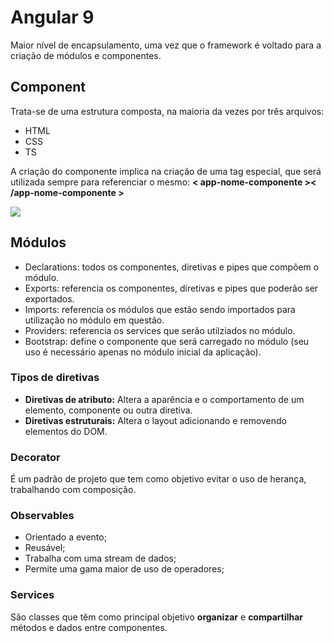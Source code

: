 # Angular 9

Maior nível de encapsulamento, uma vez que o framework é voltado para a criação de módulos e componentes.</li>

## Component

Trata-se de uma estrutura composta, na maioria da vezes por três arquivos:

* HTML
* CSS
* TS

 A criação do componente implica na criação de uma tag especial, que será utilizada sempre para referenciar o mesmo:
**< app-nome-componente >< /app-nome-componente >**
  
![](https://uploaddeimagens.com.br/images/002/668/165/original/component.png?1590278530)

## Módulos

* Declarations: todos os componentes, diretivas e pipes que compõem o módulo.
* Exports: referencia os componentes, diretivas e pipes que poderão ser exportados.
* Imports: referencia os módulos que estão sendo importados para utilização no módulo em questão.
* Providers: referencia os services que serão utilziados no módulo.
* Bootstrap: define o componente que será carregado no módulo (seu uso é necessário apenas no módulo inicial da aplicação).

### Tipos de diretivas

* **Diretivas de atributo:** Altera a aparência e o comportamento de um elemento, componente ou outra diretiva.
* **Diretivas estruturais:** Altera o layout adicionando e removendo elementos do DOM.

### Decorator

É um padrão de projeto que tem como objetivo evitar o uso de herança, trabalhando com composição.

### Observables

* Orientado a evento;
* Reusável;
* Trabalha com uma stream de dados;
* Permite uma gama maior de uso de operadores;

### Services

São classes que têm como principal objetivo **organizar** e **compartilhar** métodos e dados entre componentes.
